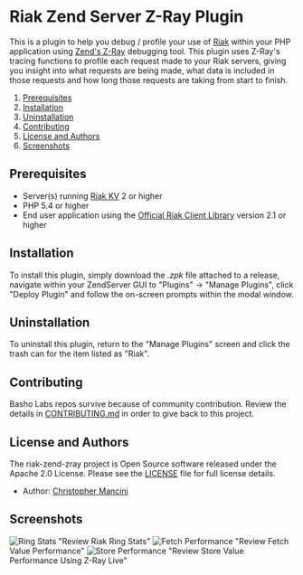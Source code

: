 # Riak Zend Server Z-Ray Plugin

This is a plugin to help you debug / profile your use of [Riak](http://basho.com/products/riak-kv/) within your PHP application using [Zend's Z-Ray](http://www.zend.com/en/products/server/z-ray) debugging tool. This plugin uses Z-Ray's tracing functions to profile each request made to your Riak servers, giving you insight into what requests are being made, what data is included in those requests and how long those requests are taking from start to finish.

1. [Prerequisites](#prerequisites)
1. [Installation](#installation)
1. [Uninstallation](#uninstallation)
1. [Contributing](#contributing)
1. [License and Authors](#license-and-authors)
1. [Screenshots](#screenshots)

## Prerequisites

  - Server(s) running [Riak KV](http://basho.com/products/riak-kv/) 2 or higher
  - PHP 5.4 or higher
  - End user application using the [Official Riak Client Library](https://github.com/basho/riak-php-client) version 2.1 or higher

## Installation

To install this plugin, simply download the *.zpk* file attached to a release, navigate within your ZendServer GUI to "Plugins" -> "Manage Plugins", click "Deploy Plugin" and follow the on-screen prompts within the modal window.

## Uninstallation

To uninstall this plugin, return to the "Manage Plugins" screen and click the trash can for the item listed as "Riak".

## Contributing

Basho Labs repos survive because of community contribution. Review the details in [CONTRIBUTING.md](CONTRIBUTING.md) in order to give back to this project.

## License and Authors

The riak-zend-zray project is Open Source software released under the Apache 2.0 License. Please see the [LICENSE](LICENSE) file for full license details.

* Author: [Christopher Mancini](https://github.com/christophermancini)

## Screenshots

![Ring Stats](https://raw.githubusercontent.com/basho-labs/riak-zend-zray/master/screenshots/Ring%20Stats.png) "Review Riak Ring Stats"
![Fetch Performance](https://raw.githubusercontent.com/basho-labs/riak-zend-zray/master/screenshots/Fetched%20Value.png) "Review Fetch Value Performance"
![Store Performance](https://raw.githubusercontent.com/basho-labs/riak-zend-zray/master/screenshots/Z-Ray%20Live%20Store%20Value.png) "Review Store Value Performance Using Z-Ray Live"
